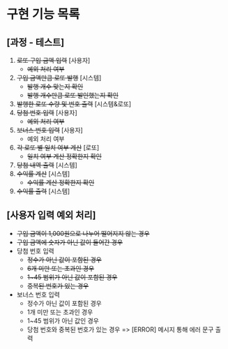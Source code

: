 # 구현 기능 목록

## [과정 - 테스트]
1. ~~로또 구입 금액 입력~~ [사용자]
   - ~~예외 처리 여부~~
2. ~~구입 금액만큼 로또 발행~~ [시스템]
   - ~~발행 개수 맞는지 확인~~
   - ~~발행 개수만큼 로또 발인했는지 확인~~
4. ~~발행한 로또 수량 및 번호 출력~~ [시스템&로또]
5. ~~당첨 번호 입력~~ [사용자]
   - ~~예외 처리 여부~~
6. ~~보너스 번호 입력~~ [사용자]
   - 예외 처리 여부
7. ~~각 로또 별 일치 여부 계산~~ [로또]
   - ~~일치 여부 계산 정확한지 확인~~
8. ~~당첨 내역 출력~~ [시스템]
9. ~~수익률 계산~~ [시스템]
   - ~~수익률 계산 정확한지 확인~~
10. ~~수익률 출력~~ [시스템]

## [사용자 입력 예외 처리]
- ~~구입 금액이 1,000원으로 나누어 떨어지지 않는 경우~~
- ~~구입 금액에 숫자가 아닌 값이 들어간 경우~~
- 당첨 번호 입력
  - ~~정수가 아닌 값이 포함된 경우~~
  - ~~6개 미만 또는 초과인 경우~~
  - ~~1~45 범위가 아닌 값이 포함된 경우~~
  - ~~중복된 번호가 있는 경우~~
- 보너스 번호 입력
  - 정수가 아닌 값이 포함된 경우
  - 1개 미만 또는 초과인 경우
  - 1~45 범위가 아닌 값인 경우
  - 당첨 번호와 중복된 번호가 있는 경우
=> [ERROR] 메시지 통해 에러 문구 출력
